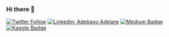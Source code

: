 ### Hi there 👋
[![Twitter Follow](https://img.shields.io/twitter/follow/bayoadejare?label=Follow)](https://twitter.com/bayoadejare)
[![Linkedin: Adebayo Adejare](https://img.shields.io/badge/-Adebayo%Adejare-blue?style=flat-square&logo=Linkedin&logoColor=white&link=https://www.linkedin.com/in/adebayoadejare/)](https://www.linkedin.com/in/adebayoadeajre/)
[![Medium Badge](https://img.shields.io/badge/-bayoadejare-000000?style=flat&labelColor=000000&logo=Medium&link=https://medium.com/@bayoadejare)](https://medium.com/@bayoadejare)
[![Kaggle Badge](https://img.shields.io/badge/-adebayo-teal?style=flat&logo=kaggle&logoColor=deepblue&link=https://www.kaggle.com/adebayo)](https://www.kaggle.com/adebayo)

<!--
**BayoAdejare/BayoAdejare** is a ✨ _special_ ✨ repository because its `README.md` (this file) appears on your GitHub profile.


Here are some ideas to get you started:

- 🔭 I’m currently working on ...
- 🌱 I’m currently learning ...
- 👯 I’m looking to collaborate on ...
- 🤔 I’m looking for help with ...
- 💬 Ask me about ...
- 📫 How to reach me: ...
- 😄 Pronouns: ...
- ⚡ Fun fact: ...
-->

